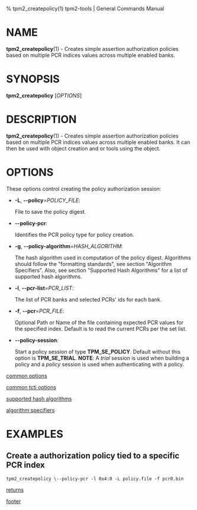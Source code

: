 % tpm2_createpolicy(1) tpm2-tools | General Commands Manual

# NAME

**tpm2_createpolicy**(1) - Creates simple assertion authorization policies based on
multiple PCR indices values across multiple enabled banks.

# SYNOPSIS

**tpm2_createpolicy** [*OPTIONS*]

# DESCRIPTION

**tpm2_createpolicy**(1) - Creates simple assertion authorization policies based on
multiple PCR indices values across multiple enabled banks. It can then be used with
object creation and or tools using the object.

# OPTIONS

These options control creating the policy authorization session:

  * **-L**, **\--policy**=_POLICY\_FILE_:

    File to save the policy digest.

  * **\--policy-pcr**:

    Identifies the PCR policy type for policy creation.

  * **-g**, **\--policy-algorithm**=_HASH\_ALGORITHM_:

    The hash algorithm used in computation of the policy digest. Algorithms
    should follow the "formatting standards", see section "Algorithm Specifiers".
    Also, see section "Supported Hash Algorithms" for a list of supported hash
    algorithms.

  * **-l**, **\--pcr-list**=_PCR\_LIST_:

    The list of PCR banks and selected PCRs' ids for each bank.

  * **-f**, **\--pcr**=_PCR\_FILE_:

    Optional Path or Name of the file containing expected PCR values for the
    specified index. Default is to read the current PCRs per the set list.

  * **\--policy-session**:

    Start a policy session of type **TPM_SE_POLICY**. Default without this option
    is **TPM_SE_TRIAL**.
    **NOTE**: A *trial* session is used when building a policy and a *policy*
    session is used when authenticating with a policy.

[common options](common/options.md)

[common tcti options](common/tcti.md)

[supported hash algorithms](common/hash.md)

[algorithm specifiers](common/alg.md)

# EXAMPLES

## Create a authorization policy tied to a specific PCR index
```
tpm2_createpolicy \--policy-pcr -l 0x4:0 -L policy.file -f pcr0.bin
```

[returns](common/returns.md)

[footer](common/footer.md)
